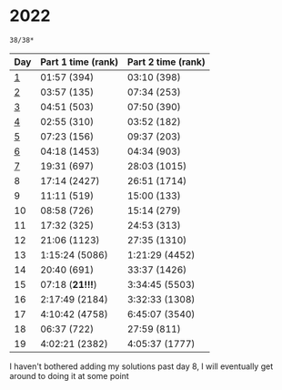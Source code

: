# 2022

`38/38*`

| Day                     | Part 1 time (rank) | Part 2 time (rank) |
|-------------------------|--------------------|--------------------|
| [1](solutions/day01.py) | 01:57 (394)        | 03:10 (398)        |
| [2](solutions/day02.py) | 03:57 (135)        | 07:34 (253)        |
| [3](solutions/day03.py) | 04:51 (503)        | 07:50 (390)        |
| [4](solutions/day04.py) | 02:55 (310)        | 03:52 (182)        |
| [5](solutions/day05.py) | 07:23 (156)        | 09:37 (203)        |
| [6](solutions/day06.py) | 04:18 (1453)       | 04:34 (903)        |
| [7](solutions/day07.py) | 19:31 (697)        | 28:03 (1015)       |
| 8                       | 17:14 (2427)       | 26:51 (1714)       |
| 9                       | 11:11 (519)        | 15:00 (133)        |
| 10                      | 08:58 (726)        | 15:14 (279)        |
| 11                      | 17:32 (325)        | 24:53 (313)        |
| 12                      | 21:06 (1123)       | 27:35 (1310)       |
| 13                      | 1:15:24 (5086)     | 1:21:29 (4452)     |
| 14                      | 20:40 (691)        | 33:37 (1426)       |
| 15                      | 07:18 (**21!!!**)  | 3:34:45 (5503)     |
| 16                      | 2:17:49 (2184)     | 3:32:33 (1308)     |
| 17                      | 4:10:42 (4758)     | 6:45:07 (3540)     |
| 18                      | 06:37 (722)        | 27:59 (811)        |
| 19                      | 4:02:21 (2382)     | 4:05:37 (1777)     |

I haven't bothered adding my solutions past day 8, I will eventually get around to doing it at some point
